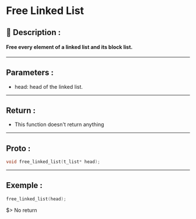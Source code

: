 # Free Linked List

## 📝 Description :
#### Free every element of a linked list and its block list.
---
## Parameters :
- head: head of the linked list.
---
## Return :
- This function doesn't return anything
---
## Proto :
```c
void free_linked_list(t_list* head);
```
---
## Exemple : 
```c
free_linked_list(head);
```

$> No return